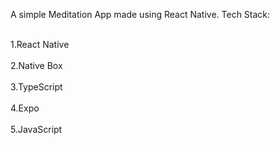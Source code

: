 A simple Meditation App made using React Native. Tech Stack:
<p>
  <br>1.React Native</br>
   <br>2.Native Box</br>
    <br>3.TypeScript</br>
     <br>4.Expo</br>
     <br>5.JavaScript</br>
  
</p>
